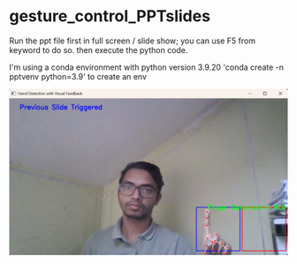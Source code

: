 # gesture_control_PPTslides

Run the ppt file first in full screen / slide show; you can use F5 from keyword to do so.
then execute the python code.

I'm using a conda environment with python version 3.9.20
'conda create -n pptvenv python=3.9' to create an env

![Gesturecontrol](image.png)
